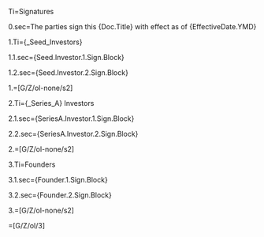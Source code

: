 Ti=Signatures

0.sec=The parties sign this {Doc.Title} with effect as of {EffectiveDate.YMD}

1.Ti={_Seed_Investors}

1.1.sec={Seed.Investor.1.Sign.Block}

1.2.sec={Seed.Investor.2.Sign.Block}

1.=[G/Z/ol-none/s2]


2.Ti={_Series_A} Investors

2.1.sec={SeriesA.Investor.1.Sign.Block}

2.2.sec={SeriesA.Investor.2.Sign.Block}

2.=[G/Z/ol-none/s2]

3.Ti=Founders

3.1.sec={Founder.1.Sign.Block}

3.2.sec={Founder.2.Sign.Block}

3.=[G/Z/ol-none/s2]

=[G/Z/ol/3]